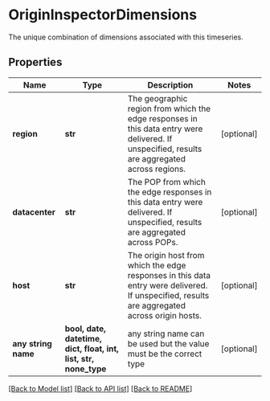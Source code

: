 # OriginInspectorDimensions

The unique combination of dimensions associated with this timeseries.

## Properties
Name | Type | Description | Notes
------------ | ------------- | ------------- | -------------
**region** | **str** | The geographic region from which the edge responses in this data entry were delivered. If unspecified, results are aggregated across regions. | [optional] 
**datacenter** | **str** | The POP from which the edge responses in this data entry were delivered. If unspecified, results are aggregated across POPs. | [optional] 
**host** | **str** | The origin host from which the edge responses in this data entry were delivered. If unspecified, results are aggregated across origin hosts. | [optional] 
**any string name** | **bool, date, datetime, dict, float, int, list, str, none_type** | any string name can be used but the value must be the correct type | [optional]

[[Back to Model list]](../README.md#documentation-for-models) [[Back to API list]](../README.md#documentation-for-api-endpoints) [[Back to README]](../README.md)



